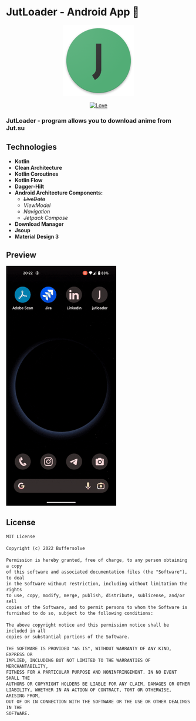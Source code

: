 # **JutLoader** - Android App :robot: 

<div align="center">

[![Logo](https://github.com/Buffersolve/JutLoader/blob/main/app/src/main/res/mipmap-xxxhdpi/ic_launcher.png)](https://github.com/Buffersolve/JutLoader) 

[![Love](https://img.shields.io/badge/Made-With%20LOVE-red?style=flat-square)](https://github.com/Buffersolve)

</div>

### JutLoader - program allows you to download anime from Jut.su

## Technologies
+ **Kotlin**
+ **Clean Architecture**
+ **Kotlin Coroutines**
+ **Kotlin Flow**
+ **Dagger-Hilt**
+ **Android Architecture Components:**
  + ~~*LiveData*~~
  + *ViewModel*
  + *Navigation*
  + *Jetpack Compose*
+ **Download Manager**
+ **Jsoup**
+ **Material Design 3**

## Preview

<img width="300" src="https://github.com/Buffersolve/JutLoader/blob/main/app/src/main/res/drawable/preview_readme.gif" />

## License
```
MIT License

Copyright (c) 2022 Buffersolve

Permission is hereby granted, free of charge, to any person obtaining a copy
of this software and associated documentation files (the "Software"), to deal
in the Software without restriction, including without limitation the rights
to use, copy, modify, merge, publish, distribute, sublicense, and/or sell
copies of the Software, and to permit persons to whom the Software is
furnished to do so, subject to the following conditions:

The above copyright notice and this permission notice shall be included in all
copies or substantial portions of the Software.

THE SOFTWARE IS PROVIDED "AS IS", WITHOUT WARRANTY OF ANY KIND, EXPRESS OR
IMPLIED, INCLUDING BUT NOT LIMITED TO THE WARRANTIES OF MERCHANTABILITY,
FITNESS FOR A PARTICULAR PURPOSE AND NONINFRINGEMENT. IN NO EVENT SHALL THE
AUTHORS OR COPYRIGHT HOLDERS BE LIABLE FOR ANY CLAIM, DAMAGES OR OTHER
LIABILITY, WHETHER IN AN ACTION OF CONTRACT, TORT OR OTHERWISE, ARISING FROM,
OUT OF OR IN CONNECTION WITH THE SOFTWARE OR THE USE OR OTHER DEALINGS IN THE
SOFTWARE.
```
